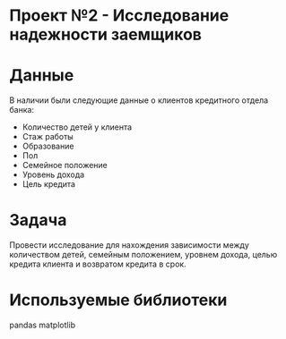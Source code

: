 ﻿# Проект №2 - Исследование надежности заемщиков

# Данные
В наличии были следующие данные о клиентов кредитного отдела банка:
- Количество детей у клиента
- Стаж работы
- Образование
- Пол
- Семейное положение
- Уровень дохода
- Цель кредита

# Задача
Провести исследование для нахождения зависимости между количеством детей, семейным положением, уровнем дохода, целью кредита клиента и возвратом кредита в срок.

# Используемые библиотеки
pandas
matplotlib
